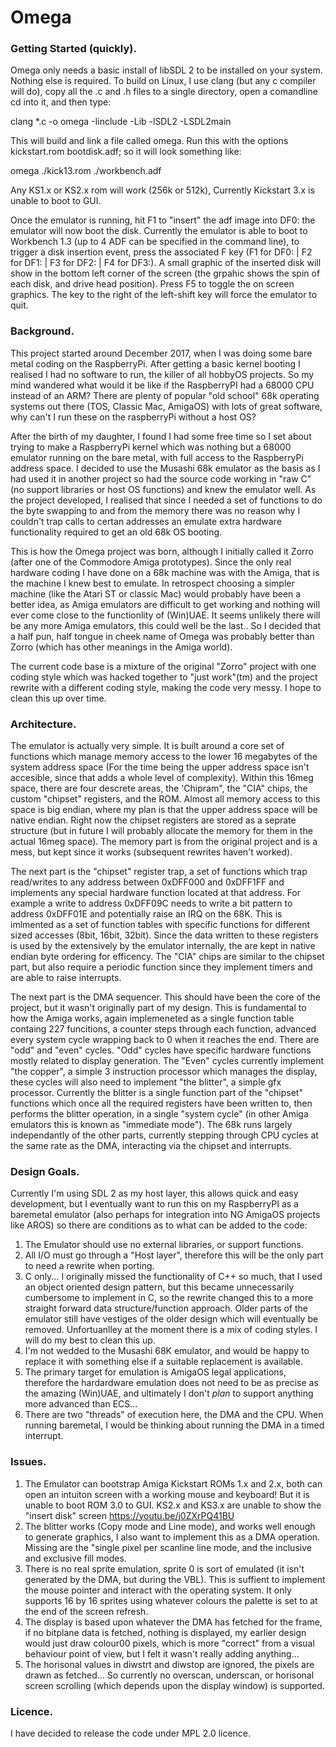  # Omega


### Getting Started (quickly).

Omega only needs a basic install of libSDL 2 to be installed on your system. Nothing else is required. To build on Linux, I use clang (but any c compiler will do), copy all the .c and .h files to a single directory, open a comandline cd into it, and then type:

clang *.c -o omega -Iinclude -Lib -lSDL2 -LSDL2main

This will build and link a file called omega. Run this with the options kickstart.rom bootdisk.adf; so it will look something like:

omega ./kick13.rom ./workbench.adf

Any KS1.x or KS2.x rom will work (256k or 512k), Currently Kickstart 3.x is unable to boot to GUI.

Once the emulator is running, hit F1 to "insert" the adf image into DF0: the emulator will now boot the disk. 
Currently the emulator is able to boot to Workbench 1.3 (up to 4 ADF can be specified in the command line), to trigger a disk insertion event, press the associated F key (F1 for DF0: | F2 for DF1: | F3 for DF2: | F4 for DF3:). A small graphic of the inserted disk will show in the bottom left corner of the screen (the grpahic shows the spin of each disk, and drive head position). Press F5 to toggle the on screen graphics. The key to the right of the left-shift key will force the emulator to quit.

### Background.

This project started around December 2017, when I was doing some bare metal coding on the RaspberryPi. 
After getting a basic kernel booting I realised I had no software to run, the killer of all hobbyOS projects. So my mind wandered what would it be like if the RaspberryPI had a 68000 CPU instead of an ARM? 
There are plenty of popular "old school" 68k operating systems out there (TOS, Classic Mac, AmigaOS) with lots of great software, why can't I run these on the raspberryPi without a host OS?

After the birth of my daughter, I found I had some free time so I set about trying to make a RaspberryPi kernel which was nothing but a 68000 emulator running on the bare metal, with full access to the RaspberryPi address space. 
I decided to use the Musashi 68k emulator as the basis as I had used it in another project so had the source code working in "raw C" (no support libraries or host OS functions) and knew the emulator well. As the project developed, I realised that since I needed a set of functions to do the byte swapping to and from the memory there was no reason why I couldn't trap calls to certan addresses an emulate extra hardware functionality required to get an old 68k OS booting.

This is how the Omega project was born, although I initially called it Zorro (after one of the Commodore Amiga prototypes). Since the only real hardware coding I have done on a 68k machine was with the Amiga, that is the machine I knew best to emulate.
In retrospect choosing a simpler machine (like the Atari ST or classic Mac) would probably have been a better idea, as Amiga emulators are difficult to get working and nothing will ever come close to the functionlity of (Win)UAE. It seems unlikely there will be any more Amiga emulators, this could well be the last.. So I decided that a half pun, half tongue in cheek name of Omega was probably better than Zorro (which has other meanings in the Amiga world).

The current code base is a mixture of the original "Zorro" project with one coding style which was hacked together to "just work"(tm) and the project rewrite with a different coding style, making the code very messy. I hope to clean this up over time.


### Architecture.

The emulator is actually very simple. It is built around a core set of functions which manage memory access to the lower 16 megabytes of the system address space (For the time being the upper address space isn't accesible, since that adds a whole level of complexity). Within this 16meg space, there are four descrete areas, the 'Chipram", the "CIA" chips, the custom "chipset" registers, and the ROM. Almost all memory access to this space is big endian, where my plan is that the upper address space will be native endian. Right now the chipset registers are stored as a seprate structure (but in future I will probably allocate the memory for them in the actual 16meg space). The memory part is from the original project and is a mess, but kept since it works (subsequent rewrites haven't worked).

The next part is the "chipset" register trap, a set of functions which trap read/writes to any address between 0xDFF000 and 0xDFF1FF and implements any special hardware function located at that address. For example a write to address 0xDFF09C needs to write a bit pattern to address 0xDFF01E and potentially raise an IRQ on the 68K. This is imlmented as a set of function tables with specific functions for different sized accesses (8bit, 16bit, 32bit). Since the data written to these registers is used by the extensively by the emulator internally, the are kept in native endian byte ordering for efficency. 
The "CIA" chips are similar to the chipset part, but also require a periodic function since they implement timers and are able to raise interrupts.

The next part is the DMA sequencer. This should have been the core of the project, but it wasn't originally part of my design. This is fundamental to how the Amiga works, again implemeneted as a single function table containg 227 funcitions, a counter steps through each function, advanced every system cycle wrapping back to 0 when it reaches the end. There are "odd" and "even" cycles. "Odd" cycles have specific hardware functions mostly related to display generation. The "Even" cycles currently implement "the copper", a simple 3 instruction processor which manages the display, these cycles will also need to implement "the blitter", a simple gfx processor. Currently the blitter is a single function part of the "chipset" functions which once all the required registers have been written to, then performs the blitter operation, in a single "system cycle" (in other Amiga emulators this is known as "immediate mode").
The 68k runs largely independantly of the other parts, currently stepping through CPU cycles at the same rate as the DMA, interacting via the chipset and interrupts. 


### Design Goals.

Currently I'm using SDL 2 as my host layer, this allows quick and easy development, but I eventually want to run this on my RaspberryPI as a baremetal emulator (also perhaps for integration into NG AmigaOS projects like AROS) so there are conditions as to what can be added to the code: 
1. The Emulator should use no external libraries, or support functions. 
2. All I/O must go through a "Host layer", therefore this will be the only part to need a rewrite when porting.
3. C only... I originally missed the functionality of C++ so much, that I used an object oriented design pattern, but this became unnecessarily cumbersome to implement in C, so the rewrite changed this to a more straight forward data structure/function approach. Older parts of the emulator still have vestiges of the older design which will eventually be removed. Unfortuanlley at the moment there is a mix of coding styles. I will do my best to clean this up.
4. I'm not wedded to the Musashi 68K emulator, and would be happy to replace it with something else if a suitable replacement is available.
5. The primary target for emulation is AmigaOS legal applications, therefore the hardardware emulation does not need to be as precise as the amazing (Win)UAE, and ultimately I don't *plan* to support anything more advanced than ECS... 
6. There are two "threads" of execution here, the DMA and the CPU. When running baremetal, I would be thinking about running the DMA in a timed interrupt.

### Issues.

1. The Emulator can bootstrap Amiga Kickstart ROMs 1.x and 2.x, both can open an intuiton screen with a working mouse and keyboard! But it is unable to boot ROM 3.0 to GUI. KS2.x and KS3.x are unable to show the "insert disk" screen https://youtu.be/j0ZXrPQ41BU 
2. The blitter works (Copy mode and Line mode), and works well enough to generate graphics, I also want to implement this as a DMA operation. Missing are the "single pixel per scanline line mode, and the inclusive and exclusive fill modes.
3. There is no real sprite emulation, sprite 0 is sort of emulated (it isn't generated by the DMA, but during the VBL). This is suffient to implement the mouse pointer and interact with the operating system. It only supports 16 by 16 sprites using whatever colours the palette is set to at the end of the screen refresh. 
4. The display is based upon whatever the DMA has fetched for the frame, if no bitplane data is fetched, nothing is displayed, my earlier design would just draw colour00 pixels, which is more "correct" from a visual behaviour point of view, but I felt it wasn't really adding anything...
5. The horisonal values in diwstrt and diwstop are ignored, the pixels are drawn as fetched... So currently no overscan, underscan, or horisonal screen scrolling (which depends upon the display window) is supported. 

### Licence.

I have decided to release the code under MPL 2.0 licence.
